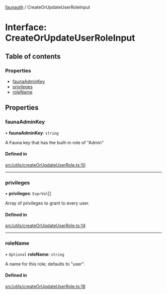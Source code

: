 [faunauth](../index.md) / CreateOrUpdateUserRoleInput

# Interface: CreateOrUpdateUserRoleInput

## Table of contents

### Properties

- [faunaAdminKey](CreateOrUpdateUserRoleInput.md#faunaadminkey)
- [privileges](CreateOrUpdateUserRoleInput.md#privileges)
- [roleName](CreateOrUpdateUserRoleInput.md#rolename)

## Properties

### faunaAdminKey

• **faunaAdminKey**: `string`

A Fauna key that has the built-in role of "Admin"

#### Defined in

[src/utils/createOrUpdateUserRole.ts:10](https://github.com/alexnitta/faunauth/blob/a52671e/src/utils/createOrUpdateUserRole.ts#L10)

___

### privileges

• **privileges**: `ExprVal`[]

Array of privileges to grant to every user.

#### Defined in

[src/utils/createOrUpdateUserRole.ts:14](https://github.com/alexnitta/faunauth/blob/a52671e/src/utils/createOrUpdateUserRole.ts#L14)

___

### roleName

• `Optional` **roleName**: `string`

A name for this role; defaults to "user".

#### Defined in

[src/utils/createOrUpdateUserRole.ts:18](https://github.com/alexnitta/faunauth/blob/a52671e/src/utils/createOrUpdateUserRole.ts#L18)
